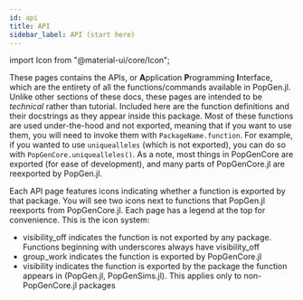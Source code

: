 ```yaml
---
id: api
title: API
sidebar_label: API (start here)
---
```

import Icon from "@material-ui/core/Icon";

These pages contains the APIs, or **A**pplication **P**rogramming **I**nterface, which are the entirety of all the functions/commands available in PopGen.jl. Unlike other sections of these docs, these pages are intended to be *technical* rather than tutorial. Included here are the function definitions and their docstrings as they appear inside this package. Most of these functions are used under-the-hood and not exported, meaning that if you want to use them, you will need to invoke them with `PackageName.function`. For example, if you wanted to use `uniquealleles` (which is not exported), you can do so with `PopGenCore.uniquealleles()`. As a note, most things in PopGenCore are exported (for ease of development), and many parts of PopGenCore.jl are reexported by PopGen.jl.

Each API page features icons indicating whether a function is exported by that package. You will see two icons next to functions that PopGen.jl reexports from PopGenCore.jl.
Each page has a legend at the top for convenience. This is the icon system:
- <Icon>visibility_off</Icon> indicates the function is not exported by any package. Functions beginning with underscores always have <Icon>visibility_off</Icon>
- <Icon>group_work</Icon> indicates the function is exported by PopGenCore.jl
- <Icon>visibility</Icon> indicates the function is exported by the package the function appears in (PopGen.jl, PopGenSims.jl). This applies only to non-PopGenCore.jl packages
